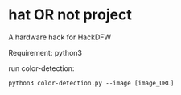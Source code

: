 # hat OR not project

A hardware hack for HackDFW

Requirement:
python3

run color-detection:

`python3 color-detection.py --image [image_URL]`
